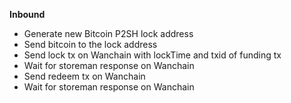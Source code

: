 __Inbound__
- Generate new Bitcoin P2SH lock address
- Send bitcoin to the lock address
- Send lock tx on Wanchain with lockTime and txid of funding tx
- Wait for storeman response on Wanchain
- Send redeem tx on Wanchain
- Wait for storeman response on Wanchain

